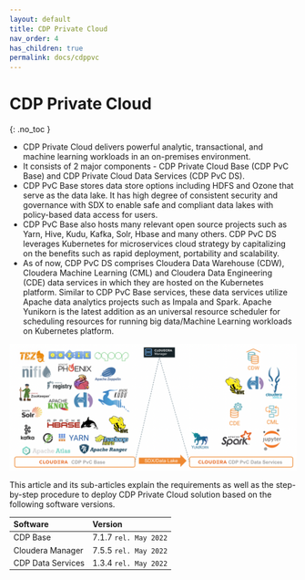 ```yaml
---
layout: default
title: CDP Private Cloud
nav_order: 4
has_children: true
permalink: docs/cdppvc
---
```


# CDP Private Cloud
{: .no_toc }

- CDP Private Cloud delivers powerful analytic, transactional, and machine learning workloads in an on-premises environment. 
- It consists of 2 major components - CDP Private Cloud Base (CDP PvC Base) and CDP Private Cloud Data Services (CDP PvC DS). 
- CDP PvC Base stores data store options including HDFS and Ozone that serve as the data lake. It has high degree of consistent security and governance with SDX to enable safe and compliant data lakes with policy-based data access for users. 
- CDP PvC Base also hosts many relevant open source projects such as Yarn, Hive, Kudu, Kafka, Solr, Hbase and many others. CDP PvC DS leverages Kubernetes for microservices cloud strategy by capitalizing on the benefits such as rapid deployment, portability and scalability. 
- As of now, CDP PvC DS comprises Cloudera Data Warehouse (CDW), Cloudera Machine Learning (CML) and Cloudera Data Engineering (CDE) data services in which they are hosted on the Kubernetes platform. Similar to CDP PvC Base services, these data services utilize Apache data analytics projects such as Impala and Spark. Apache Yunikorn is the latest addition as an universal resource scheduler for scheduling resources for running big data/Machine Learning workloads on Kubernetes platform.

![](../../assets/images/overall_arch.png)

This article and its sub-articles explain the requirements as well as the step-by-step procedure to deploy CDP Private Cloud solution based on the following software versions.

| Software       | Version         |
|:-------------|:------------------|
| CDP Base           | 7.1.7 `rel. May 2022`  | 
| Cloudera Manager   | 7.5.5 `rel. May 2022`  | 
| CDP Data Services  | 1.3.4 `rel. May 2022`  | 
